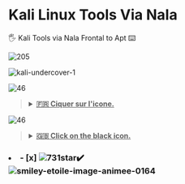 # Kali Linux Tools Via Nala
🖐️ Kali Tools via  Nala Frontal to Apt ⌨️

![205](https://github.com/user-attachments/assets/6148d58c-194b-4b1b-94cf-3468389c37eb)

![kali-undercover-1](https://github.com/user-attachments/assets/14e35d6e-f673-40a8-a89f-ac242af068ec)

![46](https://github.com/victore447/FilmsSeriesStrmdanskodi/assets/48101775/caa9e727-800b-4827-a780-9684462ccf19)
><details>
>  <summary><b><u>🇫🇷 Ciquer sur l'icone.</u></b></summary>
>
>**Le présent Repo vous permet d'installer [les outils kali linux](https://www.kali.org/tools) sans [Katoolin qui est mort](https://github.com/LionSec/>katoolin)**
>- sudo apt install etc... ne marche plus depuis des années pour installer cela sur ça distribution.
>- Il en ai de meme pour les youtubeurs avec leurs methodes.
>
>**☝️En fait [Nala](https://gitlab.com/volian/nala) qui est un frontal à apt pour Debian 
>(et [Devuan](https://www.devuan.org/)) est installer par défaut sous certaines
>  distributions basé sur debian comme [Mx Linux](https://mxlinux.org/download-links/) par exemole.**
>
>![29](https://github.com/user-attachments/assets/bf19dff2-8901-4c74-8355-7d663277620f)
>```bash
>   sudo apt update
>  ```
>
>```bash
>   sudo apt full-upgrade
>  ```
>
>```bash
>   sudo apt install nala
>  ```
>```bash
>  sudo nala install autopsy lynis john the ripper aircrack-ng nikto yersinia apktool beef arp-scan binwalk cewl crunch cherrytree dirb dnsrecon fcrackzip 
> ffuf git gobuster hashcat hydra python3-impacket john mousepad netdiscover nmap openvpn pip proxychains4 radare2 sqlmap tcpdump terminator tmux whois 
> wireshark zsh
>  ```
>![1_Fh3lizNlfCzhHpY_3rIZCg](https://github.com/user-attachments/assets/874299c5-362d-4f99-ac8b-49caae071640)
> - <ins>Etc...Liste non exhaustive plus haut .Il y en a une centaine [KaliLinux Tools](https://www.kali.org/tools/
>) dont certains installables que manuellement via fichiers (zip,sh via terminal etc..) 
>comme [Maltego](https://www.maltego.com/downloads/),[Burpsuite.](https://portswigger.net/burp/releases/professional-community-2024-7-6?>requestededition=community&requestedplatform=) etc.....</ins>
>
>**Enfin la majorité des outils listé plus haut à installer via "[Nala](https://gitlab.com/volian/nala)" 
>seront executablent que par le terminal et ne seront pas visible sur votre lanceur de logiciel.**


![46](https://github.com/victore447/FilmsSeriesStrmdanskodi/assets/48101775/caa9e727-800b-4827-a780-9684462ccf19)
><details>
>  <summary><b><u>🇬🇧 Click on the black icon.</u></b></summary>
>
>**This repo allows you to install [the Kali Linux tools](https://www.kali.org/tools) without [Katoolin, which is dead](https://github.com/LionSec/>katoolin)**
>- sudo apt install, etc., hasn't worked for years to install this on this distribution.
>- The same goes for YouTubers and their methods. >
>**☝️Actually [Nala](https://gitlab.com/volian/nala) which is an apt front-end for Debian
>(and [Devuan](https://www.devuan.org/)) is installed by default under certain
> distributions based on debian like [Mx Linux](https://mxlinux.org/download-links/) for example.**
>
>![73](https://github.com/user-attachments/assets/c2a8c50e-2a2a-4db9-b1e0-bbb48f6b35d9)
>```bash
> sudo apt update
> ```
>
>```bash
> sudo apt full-upgrade
> ```
>
>```bash
> sudo apt install nala
> ```
>```bash
> sudo nala install autopsy lynis john the ripper aircrack-ng nikto yersinia apktool beef arp-scan binwalk cewl crunch cherrytree dirb dnsrecon fcrackzip
> ffuf git gobuster hashcat hydra python3-impacket john mousepad netdiscover nmap openvpn pip proxychains4 radare2 sqlmap tcpdump terminator tmux whois
> wireshark zsh
> ```
>![1_Fh3lizNlfCzhHpY_3rIZCg](https://github.com/user-attachments/assets/874299c5-362d-4f99-ac8b-49caae071640)
> - <ins>Etc... Non-exhaustive list above. There are about a hundred [KaliLinux Tools](https://www.kali.org/tools/
>), some of which can only be installed manually via files (zip, sh via terminal, etc.)
>like [Maltego](https://www.maltego.com/downloads/), [Burpsuite.](https://portswigger.net/burp/releases/professional-community-2024-7-6?>requestededition=community&requestedplatform=) etc.....</ins>
>
>**Finally, the majority of the tools listed above to be installed via "[Nala](https://gitlab.com/volian/nala)"
>will only be executable via the terminal and will not be visible on your software launcher.**

### <li>- [x]  ![731](https://github.com/user-attachments/assets/a871014d-0c7d-460a-830d-3249b638dfdc)star✔️ </li>![smiley-etoile-image-animee-0164](https://github.com/victore447/FilmsSeriesStrmdanskodi/assets/48101775/dc73a5b7-e38e-4d80-9cbc-68ac5dd89826)

